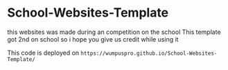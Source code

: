 # School-Websites-Template

this websites was made during an competition on the school 
This template got 2nd on school so i hope you give us credit while using it 

This code is deployed on
```https://wumpuspro.github.io/School-Websites-Template/```
